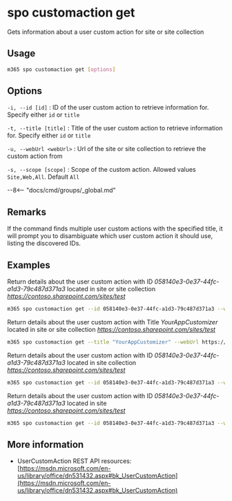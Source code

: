 # spo customaction get

Gets information about a user custom action for site or site collection

## Usage

```sh
m365 spo customaction get [options]
```

## Options

`-i, --id [id]`
: ID of the user custom action to retrieve information for. Specify either `id` or `title`

`-t, --title [title]`
: Title of the user custom action to retrieve information for. Specify either `id` or `title`

`-u, --webUrl <webUrl>`
: Url of the site or site collection to retrieve the custom action from

`-s, --scope [scope]`
: Scope of the custom action. Allowed values `Site,Web,All`. Default `All`

--8<-- "docs/cmd/groups/_global.md"

## Remarks

If the command finds multiple user custom actions with the specified title, it will prompt you to disambiguate which user custom action it should use, listing the discovered IDs.

## Examples

Return details about the user custom action with ID _058140e3-0e37-44fc-a1d3-79c487d371a3_ located in site or site collection _https://contoso.sharepoint.com/sites/test_

```sh
m365 spo customaction get --id 058140e3-0e37-44fc-a1d3-79c487d371a3 --webUrl https://contoso.sharepoint.com/sites/test
```

Return details about the user custom action with Title _YourAppCustomizer_ located in site or site collection _https://contoso.sharepoint.com/sites/test_

```sh
m365 spo customaction get --title "YourAppCustomizer" --webUrl https://contoso.sharepoint.com/sites/test
```

Return details about the user custom action with ID _058140e3-0e37-44fc-a1d3-79c487d371a3_ located in site collection _https://contoso.sharepoint.com/sites/test_

```sh
m365 spo customaction get --id 058140e3-0e37-44fc-a1d3-79c487d371a3 --webUrl https://contoso.sharepoint.com/sites/test --scope Site
```

Return details about the user custom action with ID _058140e3-0e37-44fc-a1d3-79c487d371a3_ located in site _https://contoso.sharepoint.com/sites/test_

```sh
m365 spo customaction get --id 058140e3-0e37-44fc-a1d3-79c487d371a3 --webUrl https://contoso.sharepoint.com/sites/test --scope Web
```

## More information

- UserCustomAction REST API resources: [https://msdn.microsoft.com/en-us/library/office/dn531432.aspx#bk_UserCustomAction](https://msdn.microsoft.com/en-us/library/office/dn531432.aspx#bk_UserCustomAction)
